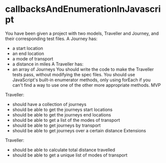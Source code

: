 # callbacksAndEnumerationInJavascript

You have been given a project with two models, Traveller and Journey, and their corresponding test files.
A Journey has:
* a start location
* an end location
* a mode of transport
* a distance in miles
A Traveller has:
* an array of Journeys
You should write the code to make the Traveller tests pass, without modifying the spec files. You should use JavaScript's built-in enumerator methods, only using forEach if you can't find a way to use one of the other more appropriate methods.
MVP

Traveller:
* should have a collection of journeys
* should be able to get the journeys start locations
* should be able to get the journeys end locations
* should be able to get a list of the modes of transport
* should be able to get journeys by transport
* should be able to get journeys over a certain distance
Extensions

Traveller:
* should be able to calculate total distance travelled
* should be able to get a unique list of modes of transport
